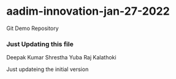 # aadim-innovation-jan-27-2022
Git Demo Repository

### Just Updating this file
Deepak  Kumar  Shrestha
Yuba Raj Kalathoki

Just updateing the initial version

